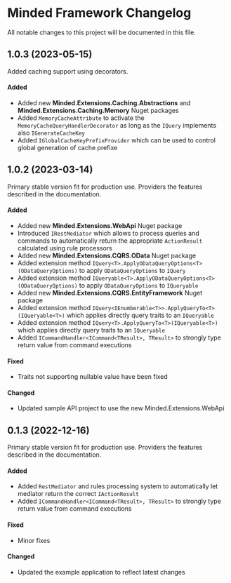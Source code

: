 # Minded Framework Changelog

All notable changes to this project will be documented in this file.

## 1.0.3 (2023-05-15)
Added caching support using decorators.

#### Added
* Added new __Minded.Extensions.Caching.Abstractions__ and __Minded.Extensions.Caching.Memory__ Nuget packages
* Added `MemoryCacheAttribute` to activate the `MemoryCacheQueryHandlerDecorator` as long as the `IQuery` implements also `IGenerateCacheKey`
* Added `IGlobalCacheKeyPrefixProvider` which can be used to control global generation of cache prefixe

## 1.0.2 (2023-03-14)

Primary stable version fit for production use.
Providers the features described in the documentation.

#### Added
* Added new __Minded.Extensions.WebApi__ Nuget package
* Introduced `IRestMediator` which allows to process queries and commands to automatically return the appropriate `ActionResult` calculated using rule processors
* Added new __Minded.Extensions.CQRS.OData__ Nuget package
* Added extension method `IQuery<T>.ApplyODataQueryOptions<T>(ODataQueryOptions)` to apply `ODataQueryOptions` to `IQuery`
* Added extension method `IQueryable<T>.ApplyODataQueryOptions<T>(ODataQueryOptions)` to apply `ODataQueryOptions` to `IQueryable`
* Added new __Minded.Extensions.CQRS.EntityFramework__ Nuget package
* Added extension method `IQuery<IEnumberable<T>>.ApplyQueryTo<T>(IQueryable<T>)` which applies directly query traits to an `IQueryable`
* Added extension method `IQuery<T>.ApplyQueryTo<T>(IQueryable<T>)` which applies directly query traits to an `IQueryable`
* Added `ICommandHandler<ICommand<TResult>, TResult>` to strongly type return value from command executions

#### Fixed

* Traits not supporting nullable value have been fixed

#### Changed

* Updated sample API project to use the new Minded.Extensions.WebApi

## 0.1.3 (2022-12-16)

Primary stable version fit for production use.
Providers the features described in the documentation.

#### Added

* Added `RestMediator` and rules processing system to automatically let mediator return the correct `IActionResult`
* Added `ICommandHandler<ICommand<TResult>, TResult>` to strongly type return value from command executions

#### Fixed

* Minor fixes

#### Changed

* Updated the example application to reflect latest changes
